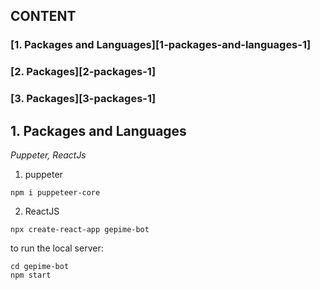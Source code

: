 ## CONTENT
### [1. Packages and Languages][1-packages-and-languages-1]
### [2. Packages][2-packages-1]
### [3. Packages][3-packages-1]

## 1. Packages and Languages
*Puppeter, ReactJs*

1. puppeter
```
npm i puppeteer-core
```

2. ReactJS
```
npx create-react-app gepime-bot
```

to run the local server:
```
cd gepime-bot
npm start
```